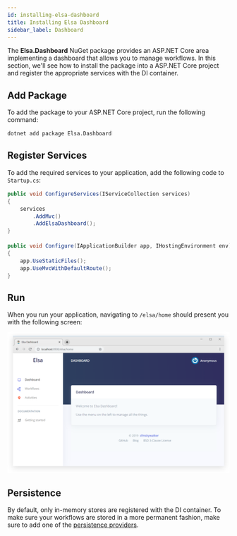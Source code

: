 ```yaml
---
id: installing-elsa-dashboard
title: Installing Elsa Dashboard
sidebar_label: Dashboard
---
```


The **Elsa.Dashboard** NuGet package provides an ASP.NET Core area implementing a dashboard that allows you to manage workflows.
In this section, we'll see how to install the package into a ASP.NET Core project and register the appropriate services with the DI container.

## Add Package

To add the package to your ASP.NET Core project, run the following command: 

```bash
dotnet add package Elsa.Dashboard
```

## Register Services

To add the required services to your application, add the following code to `Startup.cs`:

```csharp
public void ConfigureServices(IServiceCollection services)
{
    services
        .AddMvc()
        .AddElsaDashboard();
}

public void Configure(IApplicationBuilder app, IHostingEnvironment env)
{
    app.UseStaticFiles();
    app.UseMvcWithDefaultRoute();
}
```

## Run

When you run your application, navigating to `/elsa/home` should present you with the following screen:

![](assets/dashboard-sample-1.png)

## Persistence

By default, only in-memory stores are registered with the DI container. To make sure your workflows are stored in a more permanent fashion, make sure to add one of the [persistence providers](./installing-persistence.md).